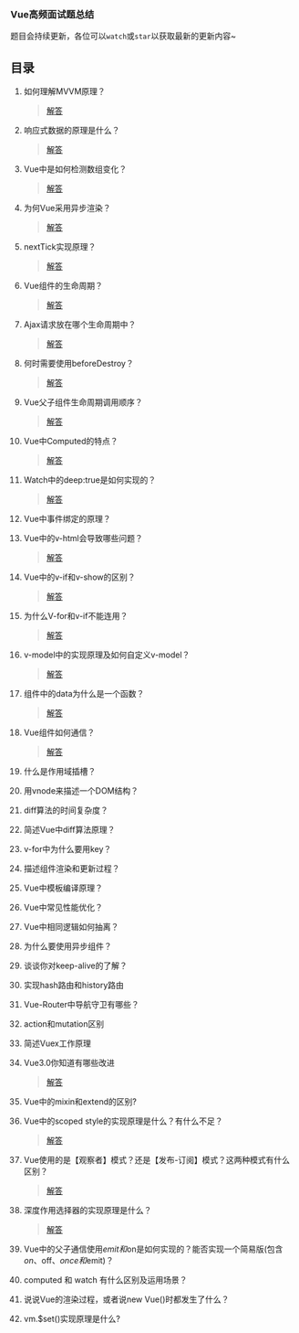 ### Vue高频面试题总结

题目会持续更新，各位可以`watch`或`star`以获取最新的更新内容~

## 目录

1. 如何理解MVVM原理？

   > [解答](001.如何理解MVVM原理.md)

2. 响应式数据的原理是什么？

    > [解答](002.响应式数据的原理是什么.md)

3. Vue中是如何检测数组变化？

   > [解答](003.Vue中是如何检测数组变化.md)

4. 为何Vue采用异步渲染？

   > [解答](004.为何Vue采用异步渲染.md)

5. nextTick实现原理？

   > [解答](005.nextTick实现原理.md)

6. Vue组件的生命周期？

   > [解答](006.Vue组件的生命周期.md)

7. Ajax请求放在哪个生命周期中？

   > [解答](007.Ajax请求放在哪个生命周期.md)

8. 何时需要使用beforeDestroy？

    > [解答](008.何时需要使用beforeDestroy.md)

9. Vue父子组件生命周期调用顺序？

   > [解答](009.Vue父子组件生命周期调用顺序.md)

10. Vue中Computed的特点？

    > [解答](010.Vue中Computed的特点.md)

11. Watch中的deep:true是如何实现的？

    > [解答](./011.Watch中的deep:true是如何实现的.md)

12. Vue中事件绑定的原理？

13. Vue中的v-html会导致哪些问题？

    > [解答](./013.Vue中的v-html会导致哪些问题.md)

14. Vue中的v-if和v-show的区别？

    > [解答](014.Vue中的v-if和v-show的区别.md)

15. 为什么V-for和v-if不能连用？

    > [解答](./015.为什么V-for和v-if不能连用.md)

16. v-model中的实现原理及如何自定义v-model？

    > [解答](./016.v-model中的实现原理及如何自定义v-model.md)

17. 组件中的data为什么是一个函数？

    > [解答](./017.组件中的data为什么是一个函数.md)

18. Vue组件如何通信？

    > [解答](./018.Vue组件如何通信.md)

19. 什么是作用域插槽？

20. 用vnode来描述一个DOM结构？

21. diff算法的时间复杂度？

22. 简述Vue中diff算法原理？

23. v-for中为什么要用key？

24. 描述组件渲染和更新过程？

25. Vue中模板编译原理？

26. Vue中常见性能优化？

27. Vue中相同逻辑如何抽离？

28. 为什么要使用异步组件？

29. 谈谈你对keep-alive的了解？

30. 实现hash路由和history路由

31. Vue-Router中导航守卫有哪些？

32. action和mutation区别

33. 简述Vuex工作原理

34. Vue3.0你知道有哪些改进

    > [解答](./034.Vue3.0你知道有哪些改进.md)

35. Vue中的mixin和extend的区别?

36. Vue中的scoped style的实现原理是什么？有什么不足？

    > [解答](./036.Vue中的scoped%20style的实现原理是什么？有什么不足.md)

37. Vue使用的是【观察者】模式？还是【发布-订阅】模式？这两种模式有什么区别？

    > [解答](037.Vue使用的是【观察者】模式？还是【发布-订阅】模式？这两种模式有什么区别.md)

38. 深度作用选择器的实现原理是什么？

    > [解答](038.深度作用选择器的实现原理是什么.md)

39. Vue中的父子通信使用$emit和$on是如何实现的？能否实现一个简易版(包含$on、$off、$once和$emit)？

40. computed 和 watch 有什么区别及运用场景？

41. 说说Vue的渲染过程，或者说new Vue()时都发生了什么？

42. vm.$set()实现原理是什么?
